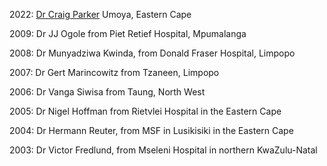 2022: [Dr Craig Parker](https://rudasa.org.za/ruresa/markdown/public/pdfs/Doctor%20of%20the%20Year/RuDASA%20Award%20winner%202022.pdf) Umoya, Eastern Cape 

2009: Dr JJ Ogole from Piet Retief Hospital, Mpumalanga

2008: Dr Munyadziwa Kwinda, from Donald Fraser Hospital, Limpopo 

2007: Dr Gert Marincowitz from Tzaneen, Limpopo

2006: Dr Vanga Siwisa from Taung, North West

2005: Dr Nigel Hoffman from Rietvlei Hospital in the Eastern Cape

2004: Dr Hermann Reuter, from MSF in Lusikisiki in the Eastern Cape

2003: Dr Victor Fredlund, from Mseleni Hospital in northern KwaZulu-Natal

<!-- This is a comment and is not displayed on the website. Do not alter this text between arrows (->).
    To change the content in this file, simply retype/ copy+paste any text above, as you would in a normal text file/ word document. 

    Please refer to the "HOW TO USE" or "HOW TO USE SHORT" files for more information. -->
